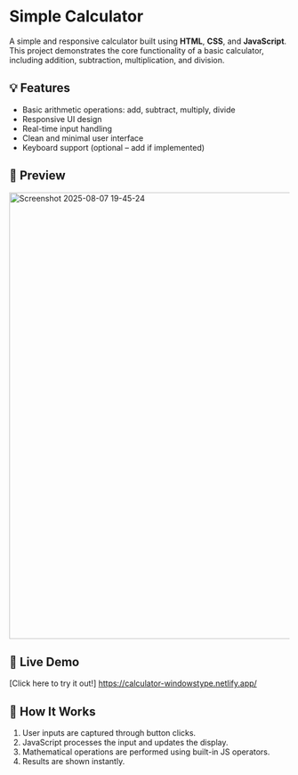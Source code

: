 # Simple Calculator

A simple and responsive calculator built using **HTML**, **CSS**, and **JavaScript**. This project demonstrates the core functionality of a basic calculator, including addition, subtraction, multiplication, and division.

## 💡 Features

- Basic arithmetic operations: add, subtract, multiply, divide
- Responsive UI design
- Real-time input handling
- Clean and minimal user interface
- Keyboard support (optional – add if implemented)

## 📸 Preview

<img width="638" height="801" alt="Screenshot 2025-08-07 19-45-24" src="https://github.com/user-attachments/assets/803028d7-9cb2-409d-8d04-1234170fbdd0" />

## 🚀 Live Demo

[Click here to try it out!] https://calculator-windowstype.netlify.app/

## 🧠 How It Works

1. User inputs are captured through button clicks.
2. JavaScript processes the input and updates the display.
3. Mathematical operations are performed using built-in JS operators.
4. Results are shown instantly.


